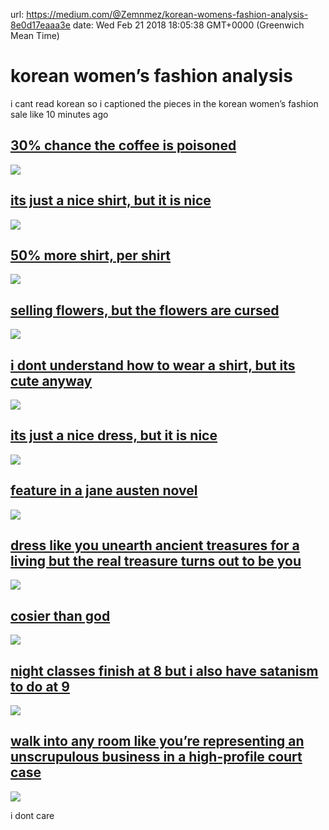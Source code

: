 url: https://medium.com/@Zemnmez/korean-womens-fashion-analysis-8e0d17eaaa3e
date: Wed Feb 21 2018 18:05:38 GMT+0000 (Greenwich Mean Time)


# korean women’s fashion analysis

i cant read korean so i captioned the pieces in the korean women’s fashion sale like 10 minutes ago

## [30% chance the coffee is poisoned](http://www.stylenanda.com/product/detail.html?product_no=226064&cate_no=1&display_group=254)

![](https://cdn-images-1.medium.com/max/2000/1*fIsZwuYrpcO-fo6iRmfkiQ.png)

## [its just a nice shirt, but it is nice](http://www.stylenanda.com/product/detail.html?product_no=226664&cate_no=1&display_group=254)

![](https://cdn-images-1.medium.com/max/2000/1*HSUFGdQi1V4G29ATkoxVlA.png)

## [50% more shirt, per shirt](http://www.stylenanda.com/product/detail.html?product_no=225816&cate_no=1&display_group=254)

![](https://cdn-images-1.medium.com/max/2000/1*BFXgGAMJckbCiXGzJbXk-A.png)

## [selling flowers, but the flowers are cursed](http://www.stylenanda.com/product/detail.html?product_no=227092&cate_no=1&display_group=286)

![](https://cdn-images-1.medium.com/max/2000/1*sCG0tzZ6Ct_g9cppBKkHJQ.png)

## [i dont understand how to wear a shirt, but its cute anyway](http://www.stylenanda.com/product/detail.html?product_no=227164&cate_no=1&display_group=286)

![](https://cdn-images-1.medium.com/max/2000/1*oDBCOvW28uzdsr3rJs-TQg.png)

## [its just a nice dress, but it is nice](http://www.stylenanda.com/product/detail.html?product_no=227169&cate_no=1&display_group=286)

![](https://cdn-images-1.medium.com/max/2000/1*AGniG_UNow2t-euTaqeFsg.png)

## [feature in a jane austen novel](http://www.stylenanda.com/product/detail.html?product_no=227216&cate_no=1&display_group=286)

![](https://cdn-images-1.medium.com/max/2000/1*MSJO13t7LfjNkXdCuJ_bVw.png)

## [dress like you unearth ancient treasures for a living but the real treasure turns out to be you](http://www.stylenanda.com/product/detail.html?product_no=227234&cate_no=1&display_group=286)

![](https://cdn-images-1.medium.com/max/2000/1*6Lwz8UAXS7xclMvylIXanw.png)

## [cosier than god](http://www.stylenanda.com/product/detail.html?product_no=226787&cate_no=1&display_group=286)

![](https://cdn-images-1.medium.com/max/2000/1*W7I3E4guCrer9Vhqob03MQ.png)

## [night classes finish at 8 but i also have satanism to do at 9](http://www.stylenanda.com/product/detail.html?product_no=227027&cate_no=1&display_group=286)

![](https://cdn-images-1.medium.com/max/2000/1*74ga6kYYgtWLyPUY3GoKMw.png)

## [walk into any room like you’re representing an unscrupulous business in a high-profile court case](http://www.stylenanda.com/product/detail.html?product_no=227025&cate_no=1&display_group=286)

![](https://cdn-images-1.medium.com/max/2000/1*ZjZLmQDsYNeBj6R7RKQE4w.png)

i dont care
